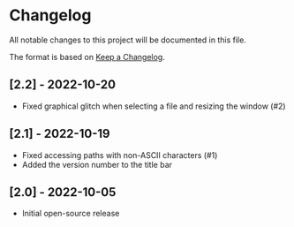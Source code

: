 # Changelog
All notable changes to this project will be documented in this file.

The format is based on [Keep a Changelog](http://keepachangelog.com/en/1.0.0/).


## [2.2] - 2022-10-20
- Fixed graphical glitch when selecting a file and resizing the window (#2)

## [2.1] - 2022-10-19
- Fixed accessing paths with non-ASCII characters (#1)
- Added the version number to the title bar

## [2.0] - 2022-10-05
- Initial open-source release
